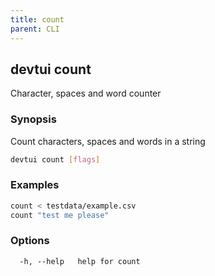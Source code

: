 ```yaml
---
title: count
parent: CLI
---
```


## devtui count

Character, spaces and word counter

### Synopsis

Count characters, spaces and words in a string

```bash
devtui count [flags]
```

### Examples

```bash
count < testdata/example.csv
count "test me please"
```

### Options

```
  -h, --help   help for count
```
